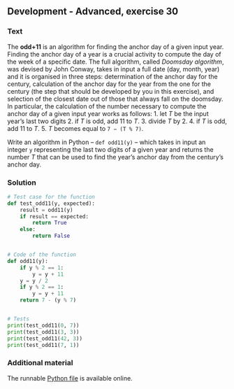 ## Development - Advanced, exercise 30

### Text
The **odd+11** is an algorithm for finding the anchor day of a given input year. Finding the anchor day of a year is a crucial activity to compute the day of the week of a specific date. The full algorithm, called *Doomsday algorithm*, was devised by John Conway, takes in input a full date (day, month, year) and it is organised in three steps: determination of the anchor day for the century, calculation of the anchor day for the year from the one for the century (the step that should be developed by you in this exercise), and selection of the closest date out of those that always fall on the doomsday.
In particular, the calculation of the number necessary to compute the anchor day of a given input year works as follows:
    1. let *T* be the input year’s last two digits
    2. if *T* is odd, add 11 to *T*.
    3. divide *T* by 2.
    4. if *T* is odd, add 11 to *T*.
    5. *T* becomes equal to `7 − (T % 7)`.

Write an algorithm in Python – `def odd11(y)` – which takes in input an integer `y` representing the last two digits of a given year and returns the number *T* that can be used to find the year’s anchor day from the century’s anchor day.


### Solution
```python
# Test case for the function
def test_odd11(y, expected):
    result = odd11(y)
    if result == expected:
        return True
    else:
        return False


# Code of the function
def odd11(y):
    if y % 2 == 1:
        y = y + 11
    y = y / 2
    if y % 2 == 1:
        y = y + 11
    return 7 - (y % 7)


# Tests
print(test_odd11(0, 7))
print(test_odd11(3, 3))
print(test_odd11(42, 3))
print(test_odd11(7, 1))
``` 

### Additional material
The runnable [Python file](exercise_30.py) is available online.
